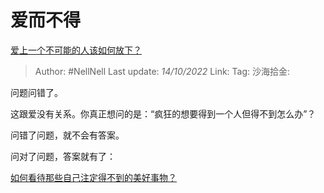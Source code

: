 # 爱而不得

[爱上一个不可能的人该如何放下？](https://www.zhihu.com/question/55548233/answer/2707491664)

> Author: #NellNell
> Last update: *14/10/2022*
> Link:
> Tag:
> 沙海拾金:

问题问错了。

这跟爱没有关系。你真正想问的是：“疯狂的想要得到一个人但得不到怎么办”？

问错了问题，就不会有答案。

问对了问题，答案就有了：

[如何看待那些自己注定得不到的美好事物？](https://www.zhihu.com/question/430912228/answer/2664966318)
